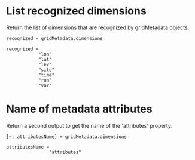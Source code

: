 # List recognized dimensions

Return the list of dimensions that are recognized by gridMetadata objects.

```in
recognized = gridMetadata.dimensions
```

```out
recognized = 
            "lon"
            "lat"
            "lev"
            "site"
            "time"
            "run"
            "var"
```


# Name of metadata attributes

Return a second output to get the name of the 'attributes' property:

```in
[~, attributesName] = gridMetadata.dimensions
```

```out
attributesName =
                "attributes"
```
